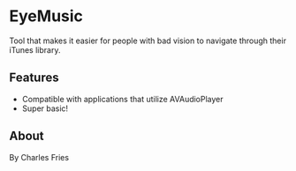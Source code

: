 # EyeMusic

Tool that makes it easier for people with bad vision to navigate through their iTunes library.

## Features

* Compatible with applications that utilize AVAudioPlayer
* Super basic!

## About

By Charles Fries
